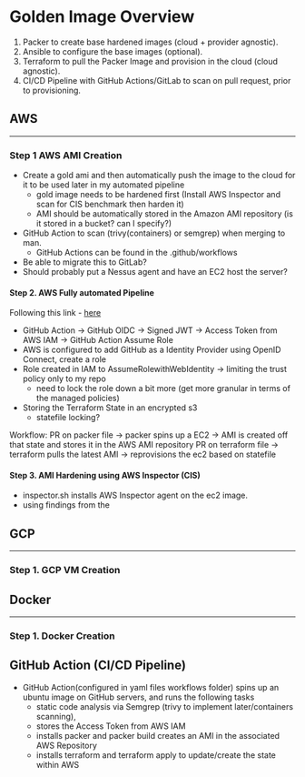 # Golden Image Overview
1. Packer to create base hardened images (cloud + provider agnostic).
2. Ansible to configure the base images (optional).
3. Terraform to pull the Packer Image and provision in the cloud (cloud agnostic).
4. CI/CD Pipeline with GitHub Actions/GitLab to scan on pull request, prior to provisioning. 


## AWS
---
### Step 1 AWS AMI Creation
- Create a gold ami and then automatically push the image to the cloud for it to be used later in my automated pipeline
    - gold image needs to be hardened first (Install AWS Inspector and scan for CIS benchmark then harden it)
    - AMI should be automatically stored in the Amazon AMI repository (is it stored in a bucket? can I specify?)
- GitHub Action to scan (trivy(containers) or semgrep) when merging to man. 
    - GitHub Actions can be found in the .github/workflows
- Be able to migrate this to GitLab?
- Should probably put a Nessus agent and have an EC2 host the server? 

#### Step 2. AWS Fully automated Pipeline
Following this link - [here](https://www.youtube.com/watch?v=GowFk_5Rx_I)
- GitHub Action -> GitHub OIDC -> Signed JWT -> Access Token from AWS IAM -> GitHub Action Assume Role
- AWS is configured to add GitHub as a Identity Provider using OpenID Connect, create a role 
- Role created in IAM to AssumeRolewithWebIdentity -> limiting the trust policy only to my repo
    - need to lock the role down a bit more (get more granular in terms of the managed policies)
- Storing the Terraform State in an encrypted s3
    - statefile locking?

 Workflow:
 PR on packer file -> packer spins up a EC2 -> AMI is created off that state and stores it in the AWS AMI repository
 PR on terraform file -> terraform pulls the latest AMI -> reprovisions the ec2 based on statefile

#### Step 3. AMI Hardening using AWS Inspector (CIS)
- inspector.sh installs AWS Inspector agent on the ec2 image. 
- using findings from the 


## GCP
---
### Step 1. GCP VM Creation


## Docker
---
### Step 1. Docker Creation


## GitHub Action (CI/CD Pipeline)
- GitHub Action(configured in yaml files workflows folder) spins up an ubuntu image on GitHub servers, and runs the following tasks
    - static code analysis via Semgrep (trivy to implement later/containers scanning),
    - stores the Access Token from AWS IAM
    - installs packer and packer build creates an AMI in the associated AWS Repository
    - installs terraform and terraform apply to update/create the state within AWS

